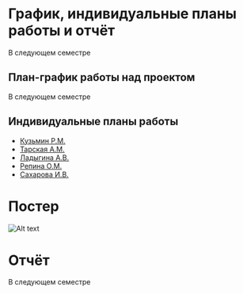 # График, индивидуальные планы работы и отчёт

В следующем семестре

## План-график работы над проектом

В следующем семестре

## Индивидуальные планы работы

- [Кузьмин Р.М.](kuzmin.md)
- [Тарская А.М.](tarskaya.md)
- [Ладыгина А.В.](ladygina.md)
- [Репина О.М.](repina.md)
- [Сахарова И.В.](saharova.md)

# Постер

![Alt text](posterFinal.png?raw=true "Постер")

# Отчёт

В следующем семестре
